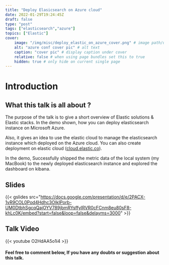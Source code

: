 ```yaml
---
title: "Deploy Elasicsearch on Azure cloud"
date: 2022-01-29T19:24:45Z
draft: false
type: "post"
tags: ["elasticsearch","azure"]
topics: ["Elastic"]
cover:
    image: "/img/misc/deploy_elastic_on_azure_cover.png" # image path/url
    alt: "azure conf cover pic" # alt text
    caption: "cover pic" # display caption under cover
    relative: false # when using page bundles set this to true
    hidden: true # only hide on current single page
---
```


# Introduction

## What this talk is all about ? 

The purpose of the talk is to give a short overview of Elastic solutions & Elastic stacks. In the demo shown, how you can deploy elasticsearch instance on Microsoft Azure.

Also, it gives an idea to use the elastic cloud to manage the elasticsearch instance which deployed on the Azure cloud. You can also create deployment on elastic cloud ([cloud.elastic.co](https://cloud.elastic.co)).

In the demo, Successfully shipped the metric data of the local system (my MacBook) to the newly deployed elasticsearch instance and explored the dashboard on kibana.

## Slides 

{{< gslides src="https://docs.google.com/presentation/d/e/2PACX-1vR9COL0Pod4Hdhc3OlkIPorb-UM0DtbhSgcqQajOYV789jbmRYsffyIRVR0cFCnm8eu80sF8-khLc0K/embed?start=false&loop=false&delayms=3000" >}}



## Talk Video

{{< youtube O2HdAA5o1i4 >}}


#### Feel free to comment below, If you have any doubts or suggestion about this talk. 
